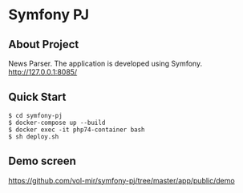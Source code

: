 # Symfony PJ

## About Project
News Parser. The application is developed using Symfony.
http://127.0.0.1:8085/

## Quick Start
```shell
$ cd symfony-pj
$ docker-compose up --build
$ docker exec -it php74-container bash
$ sh deploy.sh
```

## Demo screen
https://github.com/vol-mir/symfony-pj/tree/master/app/public/demo